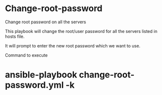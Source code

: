 # Change-root-password
Change root password on all the servers

This playbook will change the root/user password for all the servers listed in hosts file. 

It will prompt to enter the new root password which we want to use. 

Command to execute 

# ansible-playbook change-root-password.yml -k 
